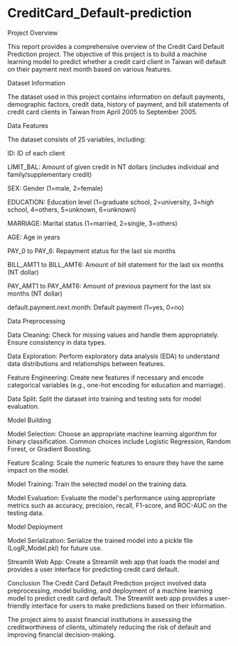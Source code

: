 # CreditCard_Default-prediction
Project Overview

This report provides a comprehensive overview of the Credit Card Default Prediction project. The objective of this project is to build a machine learning model to predict whether a credit card client in Taiwan will default on their payment next month based on various features.

Dataset Information

The dataset used in this project contains information on default payments, demographic factors, credit data, history of payment, and bill statements of credit card clients in Taiwan from April 2005 to September 2005.

Data Features

The dataset consists of 25 variables, including:

ID: ID of each client

LIMIT_BAL: Amount of given credit in NT dollars (includes individual and family/supplementary credit)

SEX: Gender (1=male, 2=female)

EDUCATION: Education level (1=graduate school, 2=university, 3=high school, 4=others, 5=unknown, 6=unknown)

MARRIAGE: Marital status (1=married, 2=single, 3=others)

AGE: Age in years

PAY_0 to PAY_6: Repayment status for the last six months

BILL_AMT1 to BILL_AMT6: Amount of bill statement for the last six months (NT dollar)

PAY_AMT1 to PAY_AMT6: Amount of previous payment for the last six months (NT dollar)

default.payment.next.month: Default payment (1=yes, 0=no)

Data Preprocessing

Data Cleaning: Check for missing values and handle them appropriately. Ensure consistency in data types.

Data Exploration: Perform exploratory data analysis (EDA) to understand data distributions and relationships between features.

Feature Engineering: Create new features if necessary and encode categorical variables (e.g., one-hot encoding for education and marriage).

Data Split: Split the dataset into training and testing sets for model evaluation.


Model Building

Model Selection: Choose an appropriate machine learning algorithm for binary classification. Common choices include Logistic Regression, Random Forest, or Gradient Boosting.

Feature Scaling: Scale the numeric features to ensure they have the same impact on the model.

Model Training: Train the selected model on the training data.

Model Evaluation: Evaluate the model's performance using appropriate metrics such as accuracy, precision, recall, F1-score, and ROC-AUC on the testing data.


Model Deployment

Model Serialization: Serialize the trained model into a pickle file (LogR_Model.pkl) for future use.

Streamlit Web App: Create a Streamlit web app that loads the model and provides a user interface for predicting credit card default.


Conclusion
The Credit Card Default Prediction project involved data preprocessing, model building, and deployment of a machine learning model to predict credit card default. The Streamlit web app provides a user-friendly interface for users to make predictions based on their information.

The project aims to assist financial institutions in assessing the creditworthiness of clients, ultimately reducing the risk of default and improving financial decision-making.

